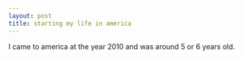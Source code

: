 ```yaml
---
layout: post
title: starting my life in america
---
```


I came to america at the year 2010 and was around 5 or 6 years old.
